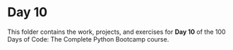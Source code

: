 # Day 10

This folder contains the work, projects, and exercises for **Day 10** of the 100 Days of Code: The Complete Python Bootcamp course.
